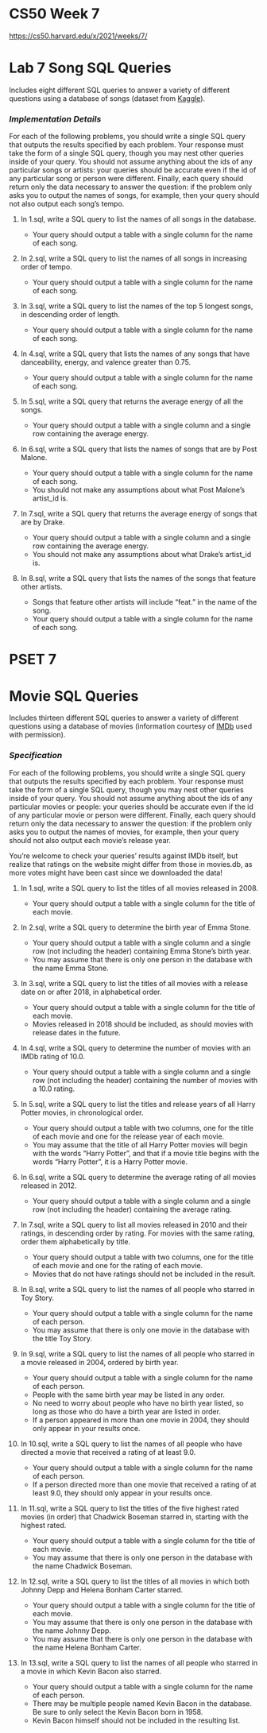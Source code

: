 # CS50 Week 7

https://cs50.harvard.edu/x/2021/weeks/7/

# Lab 7 Song SQL Queries

Includes eight different SQL queries to answer a variety of different questions using a database of songs (dataset from [Kaggle](https://www.kaggle.com/nadintamer/top-spotify-tracks-of-2018)).

### ***Implementation Details***

For each of the following problems, you should write a single SQL query that outputs the results specified by each problem. Your response must take the form of a single SQL query, though you may nest other queries inside of your query. You should not assume anything about the ids of any particular songs or artists: your queries should be accurate even if the id of any particular song or person were different. Finally, each query should return only the data necessary to answer the question: if the problem only asks you to output the names of songs, for example, then your query should not also output each song’s tempo. 

1. In 1.sql, write a SQL query to list the names of all songs in the database. 
    - Your query should output a table with a single column for the name of each song. 

2. In 2.sql, write a SQL query to list the names of all songs in increasing order of tempo. 
    - Your query should output a table with a single column for the name of each song. 

3. In 3.sql, write a SQL query to list the names of the top 5 longest songs, in descending order of length. 
    - Your query should output a table with a single column for the name of each song. 

4. In 4.sql, write a SQL query that lists the names of any songs that have danceability, energy, and valence greater than 0.75. 
    - Your query should output a table with a single column for the name of each song. 

5. In 5.sql, write a SQL query that returns the average energy of all the songs. 
    - Your query should output a table with a single column and a single row containing the average energy. 

6. In 6.sql, write a SQL query that lists the names of songs that are by Post Malone. 
    - Your query should output a table with a single column for the name of each song. 
    - You should not make any assumptions about what Post Malone’s artist_id is. 

7. In 7.sql, write a SQL query that returns the average energy of songs that are by Drake. 
    - Your query should output a table with a single column and a single row containing the average energy. 
    - You should not make any assumptions about what Drake’s artist_id is. 

8. In 8.sql, write a SQL query that lists the names of the songs that feature other artists. 
    - Songs that feature other artists will include “feat.” in the name of the song. 
    - Your query should output a table with a single column for the name of each song. 

# PSET 7

# Movie SQL Queries

Includes thirteen different SQL queries to answer a variety of different questions using a database of movies (information courtesy of [IMDb](http://www.imdb.com/) used with permission).

### ***Specification***

For each of the following problems, you should write a single SQL query that outputs the results specified by each problem. Your response must take the form of a single SQL query, though you may nest other queries inside of your query. You should not assume anything about the ids of any particular movies or people: your queries should be accurate even if the id of any particular movie or person were different. Finally, each query should return only the data necessary to answer the question: if the problem only asks you to output the names of movies, for example, then your query should not also output each movie’s release year. 

You’re welcome to check your queries’ results against IMDb itself, but realize that ratings on the website might differ from those in movies.db, as more votes might have been cast since we downloaded the data! 

1. In 1.sql, write a SQL query to list the titles of all movies released in 2008. 
    - Your query should output a table with a single column for the title of each movie. 

2. In 2.sql, write a SQL query to determine the birth year of Emma Stone. 
    - Your query should output a table with a single column and a single row (not including the header) containing Emma Stone’s birth year. 
    - You may assume that there is only one person in the database with the name Emma Stone. 

3. In 3.sql, write a SQL query to list the titles of all movies with a release date on or after 2018, in alphabetical order. 
    - Your query should output a table with a single column for the title of each movie. 
    - Movies released in 2018 should be included, as should movies with release dates in the future. 

4. In 4.sql, write a SQL query to determine the number of movies with an IMDb rating of 10.0. 
    - Your query should output a table with a single column and a single row (not including the header) containing the number of movies with a 10.0 rating. 

5. In 5.sql, write a SQL query to list the titles and release years of all Harry Potter movies, in chronological order. 
    - Your query should output a table with two columns, one for the title of each movie and one for the release year of each movie. 
    - You may assume that the title of all Harry Potter movies will begin with the words “Harry Potter”, and that if a movie title begins with the words “Harry Potter”, it is a Harry Potter movie. 

6. In 6.sql, write a SQL query to determine the average rating of all movies released in 2012. 
    - Your query should output a table with a single column and a single row (not including the header) containing the average rating. 

7. In 7.sql, write a SQL query to list all movies released in 2010 and their ratings, in descending order by rating. For movies with the same rating, order them alphabetically by title. 
    - Your query should output a table with two columns, one for the title of each movie and one for the rating of each movie. 
    - Movies that do not have ratings should not be included in the result. 

8. In 8.sql, write a SQL query to list the names of all people who starred in Toy Story. 
    - Your query should output a table with a single column for the name of each person. 
    - You may assume that there is only one movie in the database with the title Toy Story. 

9. In 9.sql, write a SQL query to list the names of all people who starred in a movie released in 2004, ordered by birth year. 
    - Your query should output a table with a single column for the name of each person. 
    - People with the same birth year may be listed in any order. 
    - No need to worry about people who have no birth year listed, so long as those who do have a birth year are listed in order. 
    - If a person appeared in more than one movie in 2004, they should only appear in your results once. 

10. In 10.sql, write a SQL query to list the names of all people who have directed a movie that received a rating of at least 9.0. 
    - Your query should output a table with a single column for the name of each person. 
    - If a person directed more than one movie that received a rating of at least 9.0, they should only appear in your results once. 

11. In 11.sql, write a SQL query to list the titles of the five highest rated movies (in order) that Chadwick Boseman starred in, starting with the highest rated. 
    - Your query should output a table with a single column for the title of each movie. 
    - You may assume that there is only one person in the database with the name Chadwick Boseman. 

12. In 12.sql, write a SQL query to list the titles of all movies in which both Johnny Depp and Helena Bonham Carter starred. 
    - Your query should output a table with a single column for the title of each movie. 
    - You may assume that there is only one person in the database with the name Johnny Depp. 
    - You may assume that there is only one person in the database with the name Helena Bonham Carter. 

13. In 13.sql, write a SQL query to list the names of all people who starred in a movie in which Kevin Bacon also starred. 
    - Your query should output a table with a single column for the name of each person. 
    - There may be multiple people named Kevin Bacon in the database. Be sure to only select the Kevin Bacon born in 1958. 
    - Kevin Bacon himself should not be included in the resulting list. 
